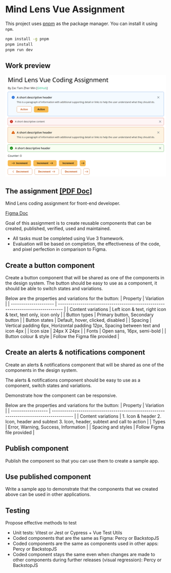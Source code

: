# Mind Lens Vue Assignment

This project uses [pnpm](https://pnpm.io/) as the package manager. You can install it using `npm`.

```bash
npm install -g pnpm
pnpm install
pnpm run dev
```

## Work preview

![App Preview](./SampleApp.png)

## The assignment [[PDF Doc]](./Mind%20Lens%20Short%20coding%20test.pdf)

Mind Lens coding assignment for front-end developer.

[Figma Doc](https://www.figma.com/file/UUOLHjqN8SbU3rhxRBchGk/Coding-test?node-id=2%3A8132&t=lYkfKyoLf7ho2I00-1)

Goal of this assignment is to create reusable components that can be created, published,
verified, used and maintained.

- All tasks must be completed using Vue 3 framework.
- Evaluation will be based on completion, the effectiveness of the code, and pixel perfection in comparison to Figma.

## Create a button component

Create a button component that will be shared as one of the components in the design system.
The button should be easy to use as a component, it should be able to switch states and
variations.

Below are the properties and variations for the button:
| Property              | Variation                                                                        |
| --------------------- | -------------------------------------------------------------------------------- |
| Content variations    | Left icon & text, right icon & text, text only, icon only                        |
| Button types          | Primary button, Secondary button                                                 |
| Button states         | Default, hover, clicked, disabled                                                |
| Spacing               | Vertical padding 6px, Horizontal padding 12px, Spacing between text and icon 4px |
| Icon size             | 24px X 24px                                                                      |
| Fonts                 | Open sans, 16px, semi-bold                                                       |
| Button colour & style | Follow the Figma file provided                                                   |

## Create an alerts & notifications component

Create an alerts & notifications component that will be shared as one of the components in the
design system.

The alerts & notifications component should be easy to use as a component, switch states and
variations.

Demonstrate how the component can be responsive.

Below are the properties and variations for the button:
| Property           | Variation                                                                                |
| ------------------ | ---------------------------------------------------------------------------------------- |
| Content variations | 1. Icon & header 2. Icon, header and subtext 3. Icon, header, subtext and call to action |
| Types              | Error, Warning, Success, Information                                                     |
| Spacing and styles | Follow Figma file provided                                                               |

## Publish component

Publish the component so that you can use them to create a sample app.

## Use published component

Write a sample app to demonstrate that the components that we created above can be used in other applications.

## Testing

Propose effective methods to test

- Unit tests: Vitest or Jest or Cypress + Vue Test Utils
- Coded components that are the same as Figma: Percy or BackstopJS
- Coded components are the same as components used in other apps: Percy or BackstopJS
- Coded component stays the same even when changes are made to other components during further releases (visual regression): Percy or BackstopJS
